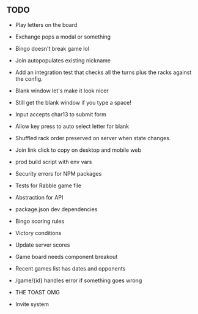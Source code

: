 ## TODO

- Play letters on the board

- Exchange pops a modal or something

- Bingo doesn't break game lol

- Join autopopulates existing nickname

- Add an integration test that checks all the turns plus the racks against the config.

- Blank window let's make it look nicer
- Still get the blank window if you type a space!

- Input accepts char13 to submit form
- Allow key press to auto select letter for blank

- Shuffled rack order preserved on server when state changes.
- Join link click to copy on desktop and mobile web

- prod build script with env vars
- Security errors for NPM packages
- Tests for Rabble game file
- Abstraction for API
- package.json dev dependencies

- Bingo scoring rules
- Victory conditions
- Update server scores

- Game board needs component breakout

- Recent games list has dates and opponents
- /game/{id} handles error if something goes wrong

- THE TOAST OMG

- Invite system
